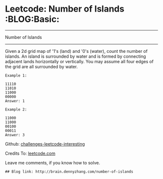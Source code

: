 # Leetcode: Number of Islands     :BLOG:Basic:


---

Number of Islands  

---

Given a 2d grid map of '1's (land) and '0's (water), count the number of islands. An island is surrounded by water and is formed by connecting adjacent lands horizontally or vertically. You may assume all four edges of the grid are all surrounded by water.  

    Example 1:
    
    11110
    11010
    11000
    00000
    Answer: 1

    Example 2:
    
    11000
    11000
    00100
    00011
    Answer: 3

Github: [challenges-leetcode-interesting](https://github.com/DennyZhang/challenges-leetcode-interesting/tree/master/number-of-islands)  

Credits To: [leetcode.com](https://leetcode.com/problems/number-of-islands/description/)  

Leave me comments, if you know how to solve.  

    ## Blog link: http://brain.dennyzhang.com/number-of-islands